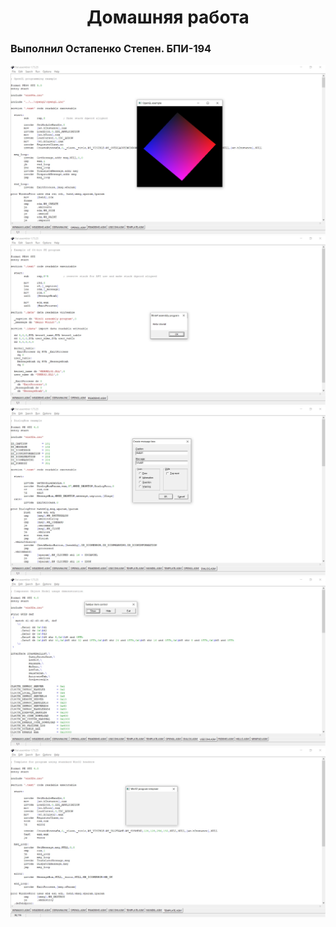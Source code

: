 <h1 style="text-align: center"> Домашняя работа </h1>
<h3> Выполнил Остапенко Степен. БПИ-194 </h2>

![Image](Screenshots/Colors.jpg)
![Image](Screenshots/Hello_World.jpg)
![Image](Screenshots/Message.jpg)
![Image](Screenshots/rkyYqak2dOg.jpg)
![Image](Screenshots/Template.jpg)